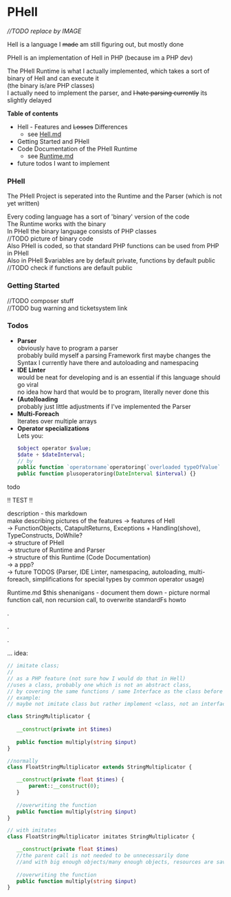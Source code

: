 # PHell

*//TODO replace by IMAGE*

Hell is a language I ~~made~~ am still figuring out, but mostly done  

PHell is an implementation of Hell in PHP (because im a PHP dev) 

The PHell Runtime is what I actually implemented, which takes a sort of binary of Hell and can execute it  
(the binary is/are PHP classes)  
I actually need to implement the parser, and ~~I hate parsing currently~~ its slightly delayed

**Table of contents**

- Hell - Features and ~~Losses~~ Differences
  - see [Hell.md](/Hell.md)
- Getting Started and PHell
- Code Documentation of the PHell Runtime
  - see [Runtime.md](/Runtime.md)
- future todos I want to implement

### PHell
The PHell Project is seperated into the Runtime and the Parser (which is not yet written)  

Every coding language has a sort of 'binary' version of the code  
The Runtime works with the binary  
In PHell the binary language consists of PHP classes  
//TODO picture of binary code  
Also PHell is coded, so that standard PHP functions can be used from PHP in PHell   
Also in PHell $variables are by default private, functions by default public  //TODO check if functions are default public

### Getting Started

//TODO composer stuff  
//TODO bug warning and ticketsystem link

### Todos
 - **Parser**  
    obviously have to program a parser  
    probably build myself a parsing Framework first
    maybe changes the Syntax I currently have there
    and autoloading and namespacing
 - **IDE Linter**  
    would be neat for developing and is an essential if this language should go viral  
    no idea how hard that would be to program, literally never done this  
 - **(Auto)loading**  
    probably just little adjustments if I've implemented the Parser
 - **Multi-Foreach**  
   Iterates over multiple arrays
 - **Operator specializations**  
   Lets you: 
   ````PHP  
   $object operator $value;
   $date + $dateInterval;
   // by 
   public function `operatorname`operatoring(`overloaded typeOfValue` $value) {}
   public function plusoperatoring(DateInterval $interval) {}
   ```` 

todo

!! TEST !!

description - this markdown  
make describing pictures of the features
 -> features of Hell  
   -> FunctionObjects, CatapultReturns, Exceptions + Handling(shove), TypeConstructs, DoWhile?  
 -> structure of PHell  
 -> structure of Runtime and Parser  
 -> structure of this Runtime (Code Documentation)  
 -> a ppp?   
 -> future TODOS (Parser, IDE Linter, namespacing, autoloading, multi-foreach, simplifications for special types by common operator usage)

Runtime.md
$this shenanigans - document them down - picture
normal function call, non recursion call, to overwrite standardFs howto

.

.

.

... 
idea: 
```PHP  
// imitate class; 
//
// as a PHP feature (not sure how I would do that in Hell)
//uses a class, probably one which is not an abstract class, 
// by covering the same functions / same Interface as the class before
// example:
// maybe not imitate class but rather implement <class, not an interface> 

class StringMultiplicator {
   
   __construct(private int $times)
   
   public function multiply(string $input)
}

//normally 
class FloatStringMultiplicator extends StringMultiplicator { 

   __construct(private float $times) {
       parent::__construct(0);
   }
   
   //overwriting the function
   public function multiply(string $input)
}

// with imitates 
class FloatStringMultiplicator imitates StringMultiplicator { 

   __construct(private float $times)
   //the parent call is not needed to be unnecessarily done
   //and with big enough objects/many enough objects, resources are saved
   
   //overwriting the function
   public function multiply(string $input)
}



```